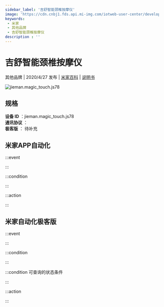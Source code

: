 ```yaml
---
sidebar_label: '吉舒智能颈椎按摩仪'
image: 'https://cdn.cnbj1.fds.api.mi-img.com/iotweb-user-center/developer_1678870951510xp96lRpc.png?GalaxyAccessKeyId=AKVGLQWBOVIRQ3XLEW&Expires=9223372036854775807&Signature=bBRGHViXNmWLaz5KJ+Tkd6saI1U='
keywords: 
 - 米家
 - 其他品牌
 - 吉舒智能颈椎按摩仪
description : ''
---
```

# 吉舒智能颈椎按摩仪

其他品牌 | 2020/4/27 发布 | [米家百科](https://home.mi.com/webapp/content/baike/product/index.html?model=jieman.magic_touch.js78) | [说明书](https://home.mi.com/views/introduction.html?model=jieman.magic_touch.js78&region=cn)

![jieman.magic_touch.js78](https://cdn.cnbj1.fds.api.mi-img.com/iotweb-user-center/developer_1678870951510xp96lRpc.png?GalaxyAccessKeyId=AKVGLQWBOVIRQ3XLEW&Expires=9223372036854775807&Signature=bBRGHViXNmWLaz5KJ+Tkd6saI1U=)

## 规格  
> 
**设备 ID** ：jieman.magic_touch.js78  
**通讯协议** ：  
**极客版**  ： 待补充 


## 米家APP自动化  

:::event  

:::

:::condition  

:::

:::action   

:::

## 米家自动化极客版  

:::event  

:::

:::condition  

:::

:::condition 可查询的状态条件  

:::

:::action  

:::

        
